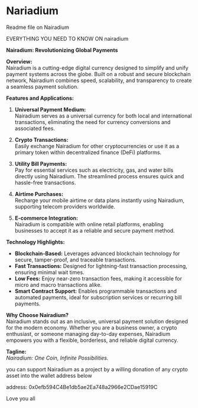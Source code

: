 # Nariadium
Readme file on Nairadium 

EVERYTHING YOU NEED TO KNOW ON nairadium

**Nairadium: Revolutionizing Global Payments**  

**Overview:**  
Nairadium is a cutting-edge digital currency designed to simplify and unify payment systems across the globe. Built on a robust and secure blockchain network, Nairadium combines speed, scalability, and transparency to create a seamless payment solution.  

**Features and Applications:**  
1. **Universal Payment Medium:**  
   Nairadium serves as a universal currency for both local and international transactions, eliminating the need for currency conversions and associated fees.  

2. **Crypto Transactions:**  
   Easily exchange Nairadium for other cryptocurrencies or use it as a primary token within decentralized finance (DeFi) platforms.  

3. **Utility Bill Payments:**  
   Pay for essential services such as electricity, gas, and water bills directly using Nairadium. The streamlined process ensures quick and hassle-free transactions.  

4. **Airtime Purchases:**  
   Recharge your mobile airtime or data plans instantly using Nairadium, supporting telecom providers worldwide.  

5. **E-commerce Integration:**  
   Nairadium is compatible with online retail platforms, enabling businesses to accept it as a reliable and secure payment method.  

**Technology Highlights:**  
- **Blockchain-Based:** Leverages advanced blockchain technology for secure, tamper-proof, and traceable transactions.  
- **Fast Transactions:** Designed for lightning-fast transaction processing, ensuring minimal wait times.  
- **Low Fees:** Enjoy near-zero transaction fees, making it accessible for micro and macro transactions alike.  
- **Smart Contract Support:** Enables programmable transactions and automated payments, ideal for subscription services or recurring bill payments.  

**Why Choose Nairadium?**  
Nairadium stands out as an inclusive, universal payment solution designed for the modern economy. Whether you are a business owner, a crypto enthusiast, or someone managing day-to-day expenses, Nairadium empowers you with a flexible, borderless, and reliable digital currency.  

**Tagline:**  
*Nairadium: One Coin, Infinite Possibilities.*  

you can support Nairadium as a project by a willing donation of any crypto asset into the wallet address below 

address: 0x0efb594C4Be1db5ae2Ea748a2966e2CDae15919C

Love you all
